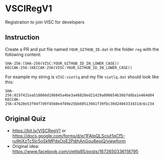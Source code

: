 # VSCIRegV1
Registration to join VISC for developers

## Instruction

Create a PR and put file named `YOUR_GITHUB_ID.dat` in the folder `reg` with the following content:

```
SHA-256:(SHA-256(VISC:YOUR_GITHUB_ID_IN_LOWER_CASE))
KECCAK-256:(KECCAK-256(VISC:YOUR_GITHUB_ID_IN_LOWER_CASE))
```

For example my string is `VISC:vietlq` and my file `vietlq.dat` should look like this:

```
SHA-256:815f421ea518866d186845a4be3a46828ed21429a896654b36b7ddba1e464d04
KECCAK-256:47620e53f94f7d9f4560e4f89e25bb60513941f39fbc30d2494333431dc6c234
```

## Original Quiz

* https://bit.ly/VISCRegV1 or https://docs.google.com/forms/d/e/1FAIpQLSciut1qCf5-ru9tiXzTc5Ic5oSkMPdxOoE2PdjhAnGou8epjQ/viewform
* Original idea: https://www.facebook.com/vietlq85/posts/1672650336118795

